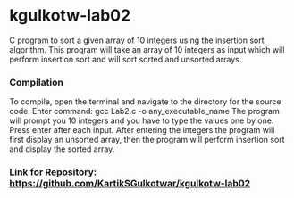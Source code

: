# kgulkotw-lab02
C program to sort a given array of 10 integers using the insertion sort algorithm.
This program will take an array of 10 integers as input which will perform insertion sort and will sort sorted and unsorted arrays.
### Compilation
To compile, open the terminal and navigate to the directory for the source code.
Enter command:
gcc Lab2.c -o any_executable_name
The program will prompt you 10 integers and you have to type the values one by one. Press enter after each input.
After entering the integers the program will first display an unsorted array, then the program will perform insertion sort and display the sorted array.
### Link for Repository: https://github.com/KartikSGulkotwar/kgulkotw-lab02
